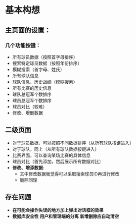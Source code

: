 # 基本构想

## 主页面的设置：
### 几个功能按键：
- 所有球员数据（按照首字母排序）
- 搜索特定球员数据（按照年份排序）
- 模糊搜索（首字母、姓氏）
- 所有球队信息
- 球队信息、历史战绩（模糊搜素）
- 所有比赛的历史信息
- 球队总冠军个数排序
- 球员总冠军个数排序
- 球员对比（较难）
- 修改、增删数据

## 二级页面
- 对于球员数据，可以按照不同数据排序（从所有球队按键进入）
- 对于球队，同上（从所有球队数据按键进入）
- 比赛界面，可以查询某场比赛的具体信息
- 球员对比（首先添加，然后展示所有数据对比）
- **修改、增添数据**: 
    - 其中修改数据我觉得可以采取搜索球员ID再进行修改
    - 删除同理
    
## 存在问题
- **在可能会操作失误的地方加上弹出对话框的效果**
- **数据库安全性**
**用户和管理端的分离**
**新增删除应自动清空**